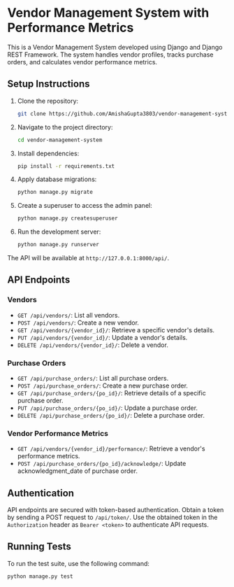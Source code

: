 # Vendor Management System with Performance Metrics

This is a Vendor Management System developed using Django and Django REST Framework. The system handles vendor profiles, tracks purchase orders, and calculates vendor performance metrics.

## Setup Instructions

1. Clone the repository:

    ```bash
    git clone https://github.com/AmishaGupta3803/vendor-management-system.git
    ```

2. Navigate to the project directory:

    ```bash
    cd vendor-management-system
    ```

3. Install dependencies:

    ```bash
    pip install -r requirements.txt
    ```

4. Apply database migrations:

    ```bash
    python manage.py migrate
    ```

5. Create a superuser to access the admin panel:

    ```bash
    python manage.py createsuperuser
    ```

6. Run the development server:

    ```bash
    python manage.py runserver
    ```

The API will be available at `http://127.0.0.1:8000/api/`.

## API Endpoints

### Vendors

- `GET /api/vendors/`: List all vendors.
- `POST /api/vendors/`: Create a new vendor.
- `GET /api/vendors/{vendor_id}/`: Retrieve a specific vendor's details.
- `PUT /api/vendors/{vendor_id}/`: Update a vendor's details.
- `DELETE /api/vendors/{vendor_id}/`: Delete a vendor.

### Purchase Orders

- `GET /api/purchase_orders/`: List all purchase orders.
- `POST /api/purchase_orders/`: Create a new purchase order.
- `GET /api/purchase_orders/{po_id}/`: Retrieve details of a specific purchase order.
- `PUT /api/purchase_orders/{po_id}/`: Update a purchase order.
- `DELETE /api/purchase_orders/{po_id}/`: Delete a purchase order.

### Vendor Performance Metrics

- `GET /api/vendors/{vendor_id}/performance/`: Retrieve a vendor's performance metrics.
- `POST /api/purchase_orders/{po_id}/acknowledge/`: Update acknowledgment_date of purchase order.

## Authentication

API endpoints are secured with token-based authentication. Obtain a token by sending a POST request to `/api/token/`. Use the obtained token in the `Authorization` header as `Bearer <token>` to authenticate API requests.

## Running Tests

To run the test suite, use the following command:

```bash
python manage.py test
